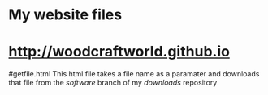 # My website files
# http://woodcraftworld.github.io

#getfile.html
This html file takes a file name as a paramater and downloads that file from the *software* branch of my *downloads* repository
